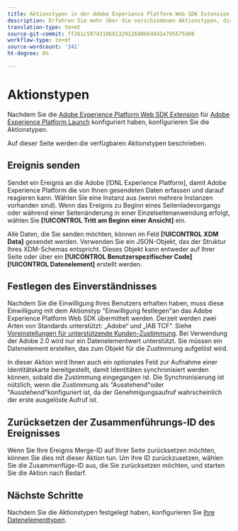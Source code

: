 ```yaml
---
title: Aktionstypen in der Adobe Experience Platform Web SDK Extension
description: Erfahren Sie mehr über die verschiedenen Aktionstypen, die die Adobe Experience Platform Web SDK Extension in Adobe Experience Platform Launch bereitstellt.
translation-type: tm+mt
source-git-commit: ff261c507d310b8132912680b6ddd1e7d5675d08
workflow-type: tm+mt
source-wordcount: '341'
ht-degree: 6%

---
```



# Aktionstypen

Nachdem Sie die [Adobe Experience Platform Web SDK Extension](web-sdk-extension.md) für [Adobe Experience Platform Launch](https://experienceleague.adobe.com/docs/launch.html) konfiguriert haben, konfigurieren Sie die Aktionstypen.

Auf dieser Seite werden die verfügbaren Aktionstypen beschrieben.

## Ereignis senden

Sendet ein Ereignis an die Adobe [!DNL Experience Platform], damit Adobe Experience Platform die von Ihnen gesendeten Daten erfassen und darauf reagieren kann. Wählen Sie eine Instanz aus (wenn mehrere Instanzen vorhanden sind). Wenn das Ereignis zu Beginn eines Seitenladevorgangs oder während einer Seitenänderung in einer Einzelseitenanwendung erfolgt, wählen Sie **[!UICONTROL Tritt am Beginn einer Ansicht]** ein.

Alle Daten, die Sie senden möchten, können im Feld **[!UICONTROL XDM Data]** gesendet werden. Verwenden Sie ein JSON-Objekt, das der Struktur Ihres XDM-Schemas entspricht. Dieses Objekt kann entweder auf Ihrer Seite oder über ein **[!UICONTROL Benutzerspezifischer Code]** **[!UICONTROL Datenelement]** erstellt werden.

## Festlegen des Einverständnisses

Nachdem Sie die Einwilligung Ihres Benutzers erhalten haben, muss diese Einwilligung mit dem Aktionstyp &quot;Einwilligung festlegen&quot;an das Adobe Experience Platform Web SDK übermittelt werden. Derzeit werden zwei Arten von Standards unterstützt: „Adobe“ und „IAB TCF“. Siehe [Voreinstellungen für unterstützende Kunden-Zustimmung](../consent/supporting-consent.md). Bei Verwendung der Adobe 2.0 wird nur ein Datenelementwert unterstützt. Sie müssen ein Datenelement erstellen, das zum Objekt für die Zustimmung aufgelöst wird.

In dieser Aktion wird Ihnen auch ein optionales Feld zur Aufnahme einer Identitätskarte bereitgestellt, damit Identitäten synchronisiert werden können, sobald die Zustimmung eingegangen ist. Die Synchronisierung ist nützlich, wenn die Zustimmung als &quot;Ausstehend&quot;oder &quot;Ausstehend&quot;konfiguriert ist, da der Genehmigungsaufruf wahrscheinlich der erste ausgelöste Aufruf ist.

## Zurücksetzen der Zusammenführungs-ID des Ereignisses

Wenn Sie Ihre Ereignis Merge-ID auf Ihrer Seite zurücksetzen möchten, können Sie dies mit dieser Aktion tun. Um Ihre ID zurückzusetzen, wählen Sie die Zusammenfüge-ID aus, die Sie zurücksetzen möchten, und starten Sie die Aktion nach Bedarf.

## Nächste Schritte

Nachdem Sie die Aktionstypen festgelegt haben, konfigurieren Sie [Ihre Datenelementtypen](data-element-types.md).